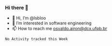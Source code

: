 ### Hi there 👋

<!--
**lsbloo/lsbloo** is a ✨ _special_ ✨ repository because its `README.md` (this file) appears on your GitHub profile.

Here are some ideas to get you started:
-->

- 👋 Hi, I’m @lsbloo
- 👀 I’m interested in software engineering
- 📫 How to reach me osvaldo.airon@dcx.ufpb.br
<!--START_SECTION:waka-->
```text
No Activity tracked this Week
```
<!--END_SECTION:waka-->
